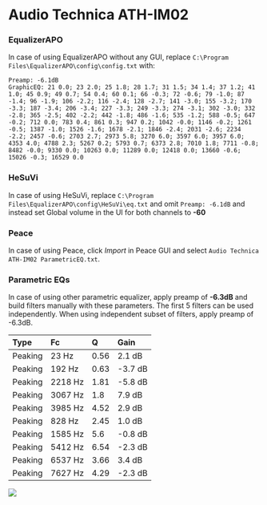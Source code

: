 # Audio Technica ATH-IM02

### EqualizerAPO
In case of using EqualizerAPO without any GUI, replace `C:\Program Files\EqualizerAPO\config\config.txt`
with:
```
Preamp: -6.1dB
GraphicEQ: 21 0.0; 23 2.0; 25 1.8; 28 1.7; 31 1.5; 34 1.4; 37 1.2; 41 1.0; 45 0.9; 49 0.7; 54 0.4; 60 0.1; 66 -0.3; 72 -0.6; 79 -1.0; 87 -1.4; 96 -1.9; 106 -2.2; 116 -2.4; 128 -2.7; 141 -3.0; 155 -3.2; 170 -3.3; 187 -3.4; 206 -3.4; 227 -3.3; 249 -3.3; 274 -3.1; 302 -3.0; 332 -2.8; 365 -2.5; 402 -2.2; 442 -1.8; 486 -1.6; 535 -1.2; 588 -0.5; 647 -0.2; 712 0.0; 783 0.4; 861 0.3; 947 0.2; 1042 -0.0; 1146 -0.2; 1261 -0.5; 1387 -1.0; 1526 -1.6; 1678 -2.1; 1846 -2.4; 2031 -2.6; 2234 -2.2; 2457 -0.6; 2703 2.7; 2973 5.8; 3270 6.0; 3597 6.0; 3957 6.0; 4353 4.0; 4788 2.3; 5267 0.2; 5793 0.7; 6373 2.8; 7010 1.8; 7711 -0.8; 8482 -0.0; 9330 0.0; 10263 0.0; 11289 0.0; 12418 0.0; 13660 -0.6; 15026 -0.3; 16529 0.0
```

### HeSuVi
In case of using HeSuVi, replace `C:\Program Files\EqualizerAPO\config\HeSuVi\eq.txt` and omit `Preamp:
-6.1dB` and instead set Global volume in the UI for both channels to **-60**

### Peace
In case of using Peace, click *Import* in Peace GUI and select `Audio Technica ATH-IM02 ParametricEQ.txt`.

### Parametric EQs
In case of using other parametric equalizer, apply preamp of **-6.3dB** and build filters manually
with these parameters. The first 5 filters can be used independently.
When using independent subset of filters, apply preamp of -6.3dB.

| Type    | Fc      |    Q | Gain    |
|:--------|:--------|:-----|:--------|
| Peaking | 23 Hz   | 0.56 | 2.1 dB  |
| Peaking | 192 Hz  | 0.63 | -3.7 dB |
| Peaking | 2218 Hz | 1.81 | -5.8 dB |
| Peaking | 3067 Hz | 1.8  | 7.9 dB  |
| Peaking | 3985 Hz | 4.52 | 2.9 dB  |
| Peaking | 828 Hz  | 2.45 | 1.0 dB  |
| Peaking | 1585 Hz | 5.6  | -0.8 dB |
| Peaking | 5412 Hz | 6.54 | -2.3 dB |
| Peaking | 6537 Hz | 3.66 | 3.4 dB  |
| Peaking | 7627 Hz | 4.29 | -2.3 dB |

![](https://raw.githubusercontent.com/jaakkopasanen/AutoEq/master/results/innerfidelity/sbaf-serious/Audio%20Technica%20ATH-IM02/Audio%20Technica%20ATH-IM02.png)